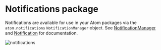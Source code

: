 # Notifications package

Notifications are available for use in your Atom packages via the `atom.notifications` `NotificationManager` object. See [NotificationManager](https://atom.io/docs/api/latest/NotificationManager) and [Notification](https://atom.io/docs/api/latest/Notification) for documentation.

![notifications](https://cloud.githubusercontent.com/assets/69169/5176406/350d0e80-73fd-11e4-8101-1776b9d6d8bf.gif)
